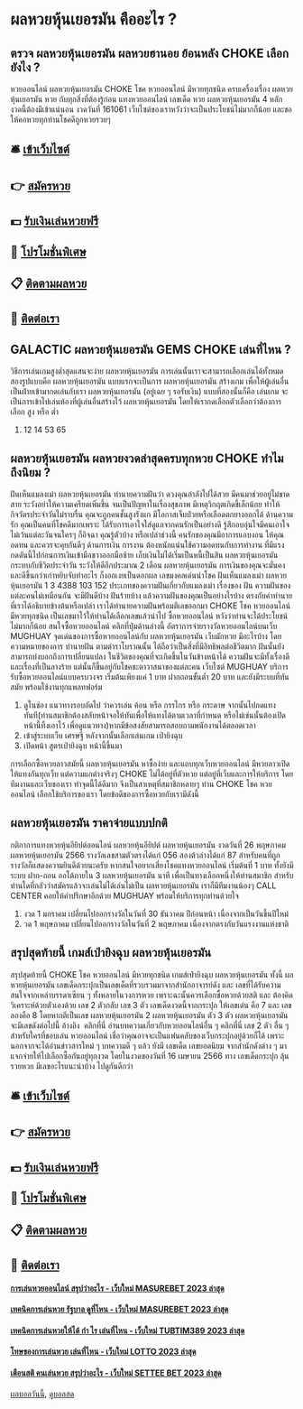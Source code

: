 # ผลหวยหุ้นเยอรมัน คืออะไร ?
## ตรวจ ผลหวยหุ้นเยอรมัน ผลหวยฮานอย ย้อนหลัง CHOKE เลือกยังไง ?
หวยออนไลน์ ผลหวยหุ้นเยอรมัน CHOKE โชค หวยออนไลน์ มีหวยทุกชนิด ครบเครื่องเรื่อง ผลหวยหุ้นเยอรมัน หวย กับทุกสิ่งที่ต้องรู้ก่อน แทงหวยออนไลน์
เลขเด็ด หวย ผลหวยหุ้นเยอรมัน 4 หลัก งวดนี้ต้องมีเข้าแน่นอน งวดวันที่ 161061 เว็บไซต์ของเราหวังว่าจะเป็นประโยชน์ไม่มากก็น้อย และขอให้คอหวยทุกท่านโชคดีถูกหวยรวยๆ

## 🛎 [เข้าเว็บไซต์](https://bit.ly/3BG5bNw)
## 👉 [สมัครหวย](https://bit.ly/3BG5bNw)
## 💵 [รับเงินเล่นหวยฟรี](https://bit.ly/3C3mvgS)
## 👑 [โปรโมชั่นพิเศษ](https://bit.ly/3C3mvgS)
## 📋 [ติดตามผลหวย](https://bit.ly/3C3mvgS)
## 📱 [ติดต่อเรา](https://bit.ly/3C3mvgS)

## GALACTIC ผลหวยหุ้นเยอรมัน GEMS CHOKE เล่นที่ไหน ?
วิธีการเล่นเกมสูงต่ำสุดแสนจะง่าย ผลหวยหุ้นเยอรมัน การเล่นนั้นเราจะสามารถเลือกเล่นได้ทั้งหมดสองรูปแบบคือ ผลหวยหุ้นเยอรมัน แบบแรกจะเป็นการ ผลหวยหุ้นเยอรมัน สร้างเกม เพื่อให้ผู้เล่นอื่นเป็นฝ่ายเข้ามากดเล่นกับเรา ผลหวยหุ้นเยอรมัน (อยู่เฉย ๆ รอรับเงิน) แบบที่สองนั้นก็คือ เล่นเกม จะเป็นการเข้าไปเล่นห้องที่ผู้เล่นอื่นสร้างไว้ ผลหวยหุ้นเยอรมัน โดยให้เรากดเลือกตัวเลือกว่าต้องการเลือก สูง หรือ ต่ำ
1. 12 14 53 65

## ผลหวยหุ้นเยอรมัน ผลหวยงวดล่าสุดครบทุกหวย CHOKE ทำไมถึงนิยม ?
ฝันเห็นแมลงเม่า ผลหวยหุ้นเยอรมัน ทำนายความฝันว่า ดวงคุณกำลังไปได้สวย มีคนมาช่วยอยู่ไม่ขาดสาย ระวังอย่าให้ความเครียดเพิ่มขึ้น จนเป็นปัญหาในเรื่องสุขภาพ มีเหตุวิกฤตเกิดขึ้เล็กน้อย ทำให้กิจวัตรประจำวันไม่ราบรื่น คุณจะถูกคนชั้นสูงรังแก มีโอกาสเจ็บป่วยหรือเลือดตกยางออกได้
ด้านความรัก คุณเป็นคนที่โชคดีมากเพราะ ได้รับการเอาใจใส่ดูแลจากคนรักเป็นอย่างดี รู้สึกอบอุ่นใจมีคนเอาใจ ไม่เว้นแต่ละวันจนใครๆ ก็อิจฉา คุณรู้ตัวบ้าง หรือเปล่าช่วงนี้ คนรักของคุณมีอาการแอบงอน ให้คุณอดทน และควรจะคุยกันดีๆ
ด้านการเงิน การงาน ต้องหนักแน่นใช้ความอดทนกับการทำงาน ที่มีแรงกดดันนี้ไปก่อนการเงินเข้ามือขวาออกมือซ้าย เก็บเงินไม่ได้เริ่มเป็นหนี้เป็นสิน ผลหวยหุ้นเยอรมัน กระทบกับชีวิตประจำวัน ระวังให้ดีอีกประมาณ 2 เดือน ผลหวยหุ้นเยอรมัน การเงินของคุณจะมั่นคง และดีขึ้นกว่าเก่าหยิบจับทำอะไร ก็งอกเงยเป็นดอกผล
เลขมงคลเด่นนำโชค ฝันเห็นแมลงเม่า ผลหวยหุ้นเยอรมัน 1 3 4388 103 152
ประเภทของความฝันเกี่ยวกับแมลงเม่า
เรื่องของ ฝัน ความฝันของแต่ละคนไม่เหมือนกัน จะมีฝันดีบ้าง ฝันร้ายบ้าง แล้วความฝันของคุณเป็นอย่างไรบ้าง ตรงกับคำทำนายที่เราได้อธิบายข้างต้นหรือเปล่า เราได้ทำนายความฝันพร้อมตีเลขออกมา CHOKE โชค หวยออนไลน์ มีหวยทุกชนิด เป็นเลขมาไว้ให้ท่านได้เลือกเลขแล้วนำไป ซื้อหวยออนไลน์ หวังว่าท่านจะได้ประโยชน์ไม่มากก็น้อย
สนใจซื้อหวยออนไลน์ คลิกที่ปุ่มด้านล่างนี้
อัตราการจ่ายรางวัลหวยออนไลน์บนเว็บ MUGHUAY
จุดเด่นของการซื้อหวยออนไลน์กับ ผลหวยหุ้นเยอรมัน เว็บมักหวย มีอะไรบ้าง
โดยความหมายของการ ทำนายฝัน ตามตำราโบราณนั้น ได้ถือว่าเป็นสิ่งที่มีอิทธิพลต่อชีวิตมาก ฝันนั้นยังสามารถบ่งบอกถึงการเปลี่ยนแปลง ในชีวิตของคุณที่จะเกิดขึ้นในวันข้างหน้าได้ ความฝันจะมีทั้งเรื่องดี และเรื่องที่เป็นลางร้าย แต่นั้นก็ขึ้นอยู่กับโชคชะตาวาสนาของแต่ละคน เว็บไซต์ MUGHUAY บริการรับซื้อหวยออนไลน์แบบครบวงจร เริ่มต้นเพียงแค่ 1 บาท ฝากถอนขั้นต่ำ 20 บาท และยังมีระบบที่ทันสมัย พร้อมใช้งานทุกแพลทฟอร์ม
1. ดูในช่อง แนวทางรอบถัดไป ว่าควรเล่น ค้อน หรือ กรรไกร หรือ กระดาษ จากนั้นไปกดแทงทันที(ท่านสมาชิกต้องสลับหน้าจอให้ทันเพื่อให้แทงได้ตามเวลาที่กำหนด หรือไม่เช่นนั้นต้องเปิดหน้านี้ทิ้งเอาไว้ เพื่อดูแนวทาง)หากมีข้อสงสัยสามารถสอบถามพนักงานได้ตลอดเวลา
2. เข้าสู่ระบบเว็บ เศรษฐี หลังจากนั้นเลือกเล่นเกม เป่ายิงฉุบ
3. เปิดหน้า สูตรเป่ายิงฉุบ หน้านี้ขึ้นมา

การเลือกซื้อหวยลาวสมัยนี้ ผลหวยหุ้นเยอรมัน หาซื้อง่าย และแถบทุกเว็บหวยออนไลน์ มีหวยลาวเปิดให้แทงกันทุกเว็บ แต่ความแกต่างจริงๆ CHOKE ไม่ได้อยู่ที่ตัวหวย แต่อยู่ที่เว็บและการให้บริการ โดยทีมงานและเว็บของเรา ทำจุดนี้ได้ดีมาก จึงเป็นสาเหตุที่สมาชิกหลายๆ ท่าน CHOKE โชค หวยออนไลน์ เลือกใช้บริการของเรา โดยข้อดีของการซื้อหวยกับเรามีดังนี้

## ผลหวยหุ้นเยอรมัน ราคาจ่ายแบบปกติ
กติกาการแทงหวยหุ้นอียิปต์ออนไลน์
ผลหวยหุ้นอียิปต์ ผลหวยหุ้นเยอรมัน งวดวันที่ 26 พฤษภาคม ผลหวยหุ้นเยอรมัน 2566 รางวัลเลขสามตัวตรงได้แก่ 056 สองต้วล่างได้แก่ 87 สำหรับคนที่ถูกรางวัลก็แสดงความยินดีด้วยนะครับ หากสนใจอยากเสี่ยงโชคแทงหวยออนไลน์ เริ่มต้นที่ 1 บาท ทั้งยังมีระบบ ฝาก-ถอน ออโต้ภายใน 3 ผลหวยหุ้นเยอรมัน นาที เพื่อเป็นทางเลือกหนึ่งให้ท่านสมาชิก สำหรับท่านใดที่กลัวว่าสมัครแล้วจะเล่นไม่ได้เล่นไม่เป็น ผลหวยหุ้นเยอรมัน เราก็มีทีมงานน้องๆ CALL CENTER คอยให้คำปรึกษาอีกด้วย MUGHUAY พร้อมให้บริการทุกท่านด้วยใจ
1. งวด 1 มกราคม เปลี่ยนไปออกรางวัลในวันที่ 30 ธันวาคม ปีก่อนหน้า เนื่องจากเป็นวันขึ้นปีใหม่
2. วด 1 พฤษภาคม เปลี่ยนไปออกรางวัลในวันที่ 2 พฤษภาคม เนื่องจากตรงกับวันแรงงานแห่งชาติ

## สรุปสุดท้ายนี้ เกมส์เป่ายิงฉุบ ผลหวยหุ้นเยอรมัน
สรุปสุดท้ายนี้ CHOKE โชค หวยออนไลน์ มีหวยทุกชนิด เกมส์เป่ายิงฉุบ ผลหวยหุ้นเยอรมัน ทั้งนี้ ผลหวยหุ้นเยอรมัน เลขเด็ดกระปุกเป็นเลขเด็ดที่รวบรวมมาจากสำนักอาจารย์ดัง และ เลขที่ได้รับความสนใจจากเหล่าบรรดาเซียน ๆ ทั้งหลายในวงการหวย เพราะฉะนั้นควรเลือกซื้อหวยด้วยสติ และ ต้องคิดวิเคราะห์ด้วยตัวเองด้วย
เลข 2 ตัวกลับ
เลข 3 ตัว
เลขเด็ดงวดนี้จากกระปุก ให้เลขเด่น คือ 7 และ เลขลองคือ 8 โดยหากตีเป็นเลข ผลหวยหุ้นเยอรมัน 2 ผลหวยหุ้นเยอรมัน ตัว 3 ตัว ผลหวยหุ้นเยอรมัน จะมีเลขดังต่อไปนี้
อ้างอิง  คลิกที่นี่
อ่านบทความเกี่ยวกับหวยออนไลน์อื่น ๆ คลิกที่นี่
เลข 2 ตัว อื่น ๆ
สำหรับใครที่ชอบเล่น หวยออนไลน์ เชื่อว่าคุณอาจจะเป็นแฟนคลับของเว็บกระปุกอยู่ด้วยก็ได้ เพราะนอกจากจะได้อ่านข่าวสารใหม่ ๆ บทความดี ๆ แล้ว ยังมี เลขเด็ด เลขยอดนิยม จากสำนักดังต่าง ๆ มาแจกจ่ายให้ไปเลือกซื้อกันอยู่ทุกงวด โดยในงวดของวันที่ 16 เมษายน 2566 ทาง เลขเด็ดกระปุก ลุ้นรวยหวย มีเลขอะไรแนะนำบ้าง ไปดูกันดีกว่า

## 🛎 [เข้าเว็บไซต์](https://bit.ly/3BG5bNw)
## 👉 [สมัครหวย](https://bit.ly/3BG5bNw)
## 💵 [รับเงินเล่นหวยฟรี](https://bit.ly/3C3mvgS)
## 👑 [โปรโมชั่นพิเศษ](https://bit.ly/3C3mvgS)
## 📋 [ติดตามผลหวย](https://bit.ly/3C3mvgS)
## 📱 [ติดต่อเรา](https://bit.ly/3C3mvgS)

#### [การเล่นหวยออนไลน์ สรุปว่าอะไร - เว็บใหม่ MASUREBET 2023 ล่าสุด](https://atom.io/themes/การเล่นหวยออนไลน์%20สรุปว่าอะไร%20-%20เว็บใหม่%20masurebet%202023%20ล่าสุด)
#### [เทคนิคการเล่นหวย รัฐบาล ดูที่ไหน - เว็บใหม่ MASUREBET 2023 ล่าสุด](https://atom.io/themes/เทคนิคการเล่นหวย%20รัฐบาล%20ดูที่ไหน%20-%20เว็บใหม่%20masurebet%202023%20ล่าสุด)
#### [เทคนิคการเล่นหวยให้ได้ กํา ไร เล่นที่ไหน - เว็บใหม่ TUBTIM389 2023 ล่าสุด](https://atom.io/themes/เทคนิคการเล่นหวยให้ได้%20กํา%20ไร%20เล่นที่ไหน%20-%20เว็บใหม่%20tubtim389%202023%20ล่าสุด)
#### [โทษของการเล่นหวย เล่นที่ไหน - เว็บใหม่ LOTTO 2023 ล่าสุด](https://atom.io/themes/โทษของการเล่นหวย%20เล่นที่ไหน%20-%20เว็บใหม่%20lotto%202023%20ล่าสุด)
#### [เตือนสติ คนเล่นหวย สรุปว่าอะไร - เว็บใหม่ SETTEE BET 2023 ล่าสุด](https://atom.io/themes/เตือนสติ%20คนเล่นหวย%20สรุปว่าอะไร%20-%20เว็บใหม่%20settee%20bet%202023%20ล่าสุด)

[ผลบอลวันนี้](https://siamsport.tv "ผลบอลวันนี้"), [ดูบอลสด](https://siamsport.tv/ดูบอลสด "ดูบอลสด")
